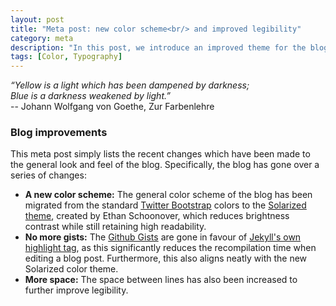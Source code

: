 ```yaml
---
layout: post
title: "Meta post: new color scheme<br/> and improved legibility"
category: meta
description: "In this post, we introduce an improved theme for the blog."
tags: [Color, Typography]
---
```


*“Yellow is a light which has been dampened by darkness;*<br/>
*Blue is a darkness weakened by light.”*<br/>
-- Johann Wolfgang von Goethe, Zur Farbenlehre

### Blog improvements

This meta post simply lists the recent changes which have been made to the
general look and feel of the blog. Specifically, the blog has gone over a series
of changes:

- **A new color scheme:** The general color scheme of the blog has been migrated
  from the standard [Twitter Bootstrap](http://getbootstrap.com/) colors to the
  [Solarized theme](http://ethanschoonover.com/solarized), created by Ethan
  Schoonover, which reduces brightness contrast while still retaining high
  readability.
- **No more gists:** The
  [Github Gists](https://help.github.com/articles/about-gists/) are gone in
  favour of
  [Jekyll's own highlight tag](https://jekyllrb.com/docs/templates/#code-snippet-highlighting),
  as this significantly reduces the recompilation time when editing a blog
  post. Furthermore, this also aligns neatly with the new Solarized color theme.
- **More space:** The space between lines has also been increased to further
  improve legibility.
